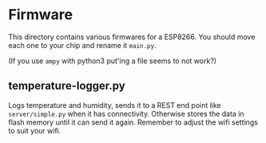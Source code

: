 # Firmware

This directory contains various firmwares for a ESP8266. You should
move each one to your chip and rename it `main.py`.

(If you use `ampy` with python3 put'ing a file seems to not work?)


## temperature-logger.py
Logs temperature and humidity, sends it to a REST end point like
`server/simple.py` when it has connectivity. Otherwise stores the
data in flash memory until it can send it again. Remember to adjust the
wifi settings to suit your wifi.
